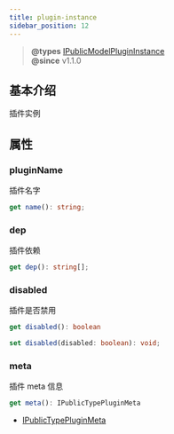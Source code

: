 ```yaml
---
title: plugin-instance
sidebar_position: 12
---
```


> **@types** [IPublicModelPluginInstance](https://github.com/alibaba/lowcode-engine/blob/main/packages/types/src/shell/model/plugin-instance.ts)<br/>
> **@since** v1.1.0


## 基本介绍

插件实例

## 属性

### pluginName

插件名字

```typescript
get name(): string;
```

### dep

插件依赖

```typescript
get dep(): string[];
```

### disabled

插件是否禁用

```typescript
get disabled(): boolean

set disabled(disabled: boolean): void;

```

### meta

插件 meta 信息

```typescript
get meta(): IPublicTypePluginMeta

```

- [IPublicTypePluginMeta](https://github.com/alibaba/lowcode-engine/blob/main/packages/types/src/shell/type/plugin-meta.ts)


